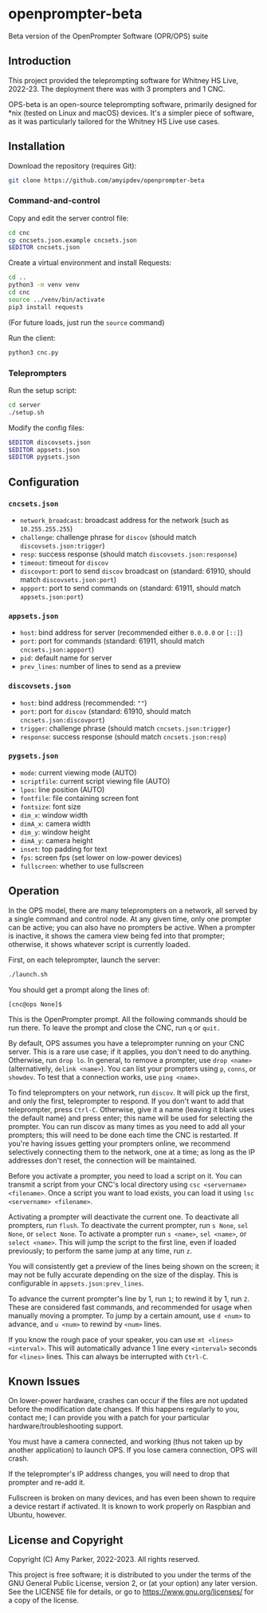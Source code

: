 # openprompter-beta
Beta version of the OpenPrompter Software (OPR/OPS) suite

## Introduction

This project provided the teleprompting software for Whitney HS Live,
2022-23. The deployment there was with 3 prompters and 1 CNC.

OPS-beta is an open-source teleprompting software, primarily designed
for *nix (tested on Linux and macOS) devices. It's a simpler piece of
software, as it was particularly tailored for the Whitney HS Live use 
cases.

## Installation

Download the repository (requires Git):

```sh
git clone https://github.com/amyipdev/openprompter-beta
```

### Command-and-control

Copy and edit the server control file:
```sh
cd cnc
cp cncsets.json.example cncsets.json
$EDITOR cncsets.json
```

Create a virtual environment and install Requests:
```sh
cd ..
python3 -m venv venv
cd cnc
source ../venv/bin/activate
pip3 install requests
```
(For future loads, just run the `source` command)

Run the client:
```sh
python3 cnc.py
```

### Teleprompters

Run the setup script:
```sh
cd server
./setup.sh
```

Modify the config files:
```sh
$EDITOR discovsets.json
$EDITOR appsets.json
$EDITOR pygsets.json
```

## Configuration

### `cncsets.json`

* `network_broadcast`: broadcast address for the network (such as `10.255.255.255`)
* `challenge`: challenge phrase for `discov` (should match `discovsets.json:trigger`)
* `resp`: success response (should match `discovsets.json:response`)
* `timeout`: timeout for `discov`
* `discovport`: port to send `discov` broadcast on (standard: 61910, should match `discovsets.json:port`)
* `appport`: port to send commands on (standard: 61911, should match `appsets.json:port`)

### `appsets.json`

* `host`: bind address for server (recommended either `0.0.0.0` or `[::]`)
* `port`: port for commands (standard: 61911, should match `cncsets.json:appport`)
* `pid`: default name for server
* `prev_lines`: number of lines to send as a preview

### `discovsets.json`

* `host`: bind address (recommended: `""`)
* `port`: port for `discov` (standard: 61910, should match `cncsets.json:discovport`)
* `trigger`: challenge phrase (should match `cncsets.json:trigger`)
* `response`: success response (should match `cncsets.json:resp`)

### `pygsets.json`

* `mode`: current viewing mode (AUTO)
* `scriptfile`: current script viewing file (AUTO)
* `lpos`: line position (AUTO)
* `fontfile`: file containing screen font
* `fontsize`: font size
* `dim_x`: window width
* `dimA_x`: camera width
* `dim_y`: window height
* `dimA_y`: camera height
* `inset`: top padding for text
* `fps`: screen fps (set lower on low-power devices)
* `fullscreen`: whether to use fullscreen

## Operation

In the OPS model, there are many teleprompters on a network, all served by a single command and control node.
At any given time, only one prompter can be active; you can also have no prompters be active. When a prompter
is inactive, it shows the camera view being fed into that prompter; otherwise, it shows whatever script is
currently loaded.

First, on each teleprompter, launch the server:
```sh
./launch.sh
```

You should get a prompt along the lines of:
```
[cnc@ops None]$
```

This is the OpenPrompter prompt. All the following commands should be run there.
To leave the prompt and close the CNC, run `q` or `quit.`

By default, OPS assumes you have a teleprompter running on your CNC server. This is a rare use case;
if it applies, you don't need to do anything. Otherwise, run `drop lo`. In general, to remove a prompter,
use `drop <name>` (alternatively, `delink <name>`). You can list your prompters using `p`, `conns`, or `showdev`.
To test that a connection works, use `ping <name>`.

To find teleprompters on your network, run `discov`. It will pick up the first, and only the first,
teleprompter to respond. If you don't want to add that teleprompter, press `Ctrl-C`. Otherwise, give 
it a name (leaving it blank uses the default name) and press enter; this name will be used for
selecting the prompter. You can run discov as many times as you need to add all your prompters; this
will need to be done each time the CNC is restarted. If you're having issues getting your prompters
online, we recommend selectively connecting them to the network, one at a time; as long as the IP
addresses don't reset, the connection will be maintained.

Before you activate a prompter, you need to load a script on it. You can transmit a script
from your CNC's local directory using `csc <servername> <filename>`. Once a script you want
to load exists, you can load it using `lsc <servername> <filename>`. 

Activating a prompter will deactivate the current one. To deactivate all prompters, run `flush`.
To deactivate the current prompter, run `s None`, `sel None`, or `select None`. To activate
a prompter run `s <name>`, `sel <name>`, or `select <name>`. This will jump the script to the
first line, even if loaded previously; to perform the same jump at any time, run `z`.

You will consistently get a preview of the lines being shown on the screen; it may not be fully
accurate depending on the size of the display. This is configurable in `appsets.json:prev_lines`.

To advance the current prompter's line by 1, run `1`; to rewind it by 1, run `2`. These are considered
fast commands, and recommended for usage when manually moving a prompter. To jump by a certain amount, 
use `d <num>` to advance, and `u <num>` to rewind by `<num>` lines.

If you know the rough pace of your speaker, you can use `mt <lines> <interval>`. This will
automatically advance 1 line every `<interval>` seconds for `<lines>` lines. This can always be
interrupted with `Ctrl-C`.

## Known Issues

On lower-power hardware, crashes can occur if the files are not updated before the 
modification date changes. If this happens regularly to you, contact me; I can provide
you with a patch for your particular hardware/troubleshooting support.

You must have a camera connected, and working (thus not taken up by another application)
to launch OPS. If you lose camera connection, OPS will crash.

If the teleprompter's IP address changes, you will need to drop that prompter and re-add it.

Fullscreen is broken on many devices, and has even been shown to require a device
restart if activated. It is known to work properly on Raspbian and Ubuntu, however.

## License and Copyright

Copyright (C) Amy Parker, 2022-2023. All rights reserved.

This project is free software; it is distributed to you under the terms of the GNU General
Public License, version 2, or (at your option) any later version. See the LICENSE file for
details, or go to https://www.gnu.org/licenses/ for a copy of the license.
